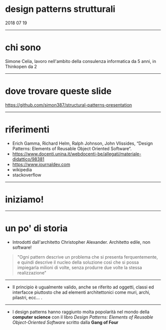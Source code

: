 # design patterns strutturali

2018 07 19

---

# chi sono

Simone Celia, lavoro nell'ambito della consulenza informatica da 5 anni, in Thinkopen da 2

---

# dove trovare queste slide

https://github.com/simon387/structural-patterns-presentation

---

# riferimenti

+ Erich Gamma, Richard Helm, Ralph Johnson, John Vlissides, “Design Patterns: Elements of Reusable Object Oriented Software“.
+ https://www.docenti.unina.it/webdocenti-be/allegati/materiale-didattico/98381
+ https://www.journaldev.com
+ wikipedia
+ stackoverflow

---

# iniziamo!

---

# un po' di storia

+ Introdotti dall'architetto Christopher Alexander. Architetto edile, non software!

> "Ogni pattern descrive un problema che si presenta ferquentemente, e quindi descrive il nucleo della soluzione così che si possa impiegarla milioni di volte, senza produrre due volte la stessa realizzazione"

---

+ Il principio è ugualmente valido, anche se riferito ad oggetti, classi ed interfacce piuttosto che ad elementi architettonici come muri, archi, pilastri, ecc... .

---

+ I design patterns hanno raggiunto molta popolarità nel mondo della **computer science** con il libro *Design Patterns: Elements of Reusable Object-Oriented Software* scritto dalla **Gang of Four**